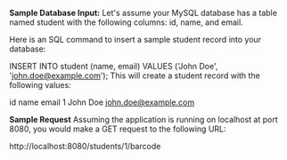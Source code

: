 **Sample Database Input:**
Let's assume your MySQL database has a table named student with the following columns: id, name, and email.

Here is an SQL command to insert a sample student record into your database:

INSERT INTO student (name, email) VALUES ('John Doe', 'john.doe@example.com');
This will create a student record with the following values:

id	name	email
1	John Doe	john.doe@example.com

**Sample Request**
Assuming the application is running on localhost at port 8080, you would make a GET request to the following URL:

http://localhost:8080/students/1/barcode
